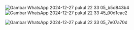 ![Gambar WhatsApp 2024-12-27 pukul 22 33 05_b5d843b4](https://github.com/user-attachments/assets/a42de974-a5e0-4fd1-b301-9cb4911a7444)
![Gambar WhatsApp 2024-12-27 pukul 22 33 45_00d1eae2](https://github.com/user-attachments/assets/0fcba9cd-2c52-497c-a246-1a9c649c02a3)

![Gambar WhatsApp 2024-12-27 pukul 22 33 05_7e07a70d](https://github.com/user-attachments/assets/571f98ce-6ed6-4e82-8605-b814919b15ee)
